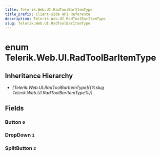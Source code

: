 ```yaml
---
title: Telerik.Web.UI.RadToolBarItemType
title_prefix: Client-side API Reference
description: Telerik.Web.UI.RadToolBarItemType
slug: Telerik.Web.UI.RadToolBarItemType
---
```


# enum Telerik.Web.UI.RadToolBarItemType

## Inheritance Hierarchy

* *[Telerik.Web.UI.RadToolBarItemType]({%slug Telerik.Web.UI.RadToolBarItemType%})*

## Fields

### Button `0`

### DropDown `1`

### SplitButton `2`


